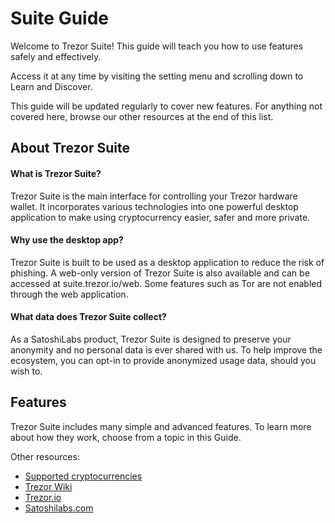 # Suite Guide

Welcome to Trezor Suite! This guide will teach you how to use features safely and effectively.

Access it at any time by visiting the setting menu and scrolling down to Learn and Discover.

This guide will be updated regularly to cover new features. For anything not covered here, browse our other resources at the end of this list.

## About Trezor Suite

#### What is Trezor Suite?

Trezor Suite is the main interface for controlling your Trezor hardware wallet. It incorporates various technologies into one powerful desktop application to make using cryptocurrency easier, safer and more private.

#### Why use the desktop app?

Trezor Suite is built to be used as a desktop application to reduce the risk of phishing. A web-only version of Trezor Suite is also available and can be accessed at suite.trezor.io/web. Some features such as Tor are not enabled through the web application.

#### What data does Trezor Suite collect?

As a SatoshiLabs product, Trezor Suite is designed to preserve your anonymity and no personal data is ever shared with us. To help improve the ecosystem, you can opt-in to provide anonymized usage data, should you wish to.

## Features

Trezor Suite includes many simple and advanced features. To learn more about how they work, choose from a topic in this Guide.

Other resources:

* [Supported cryptocurrencies](https://trezor.io/coins/)
* [Trezor Wiki](https://wiki.trezor.io/)
* [Trezor.io](https://trezor.io/)
* [Satoshilabs.com](https://satoshilabs.com/)

